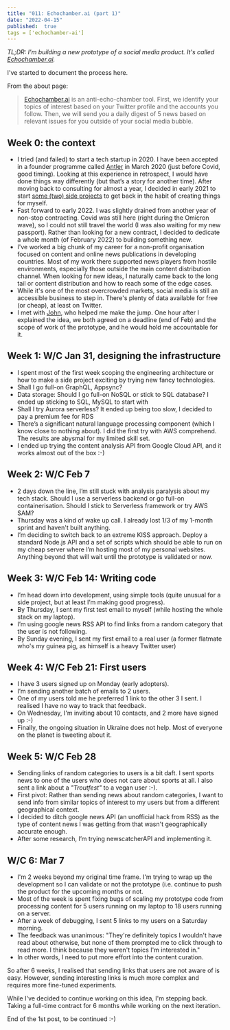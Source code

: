 ```yaml
---
title: "011: Echochamber.ai (part 1)"
date: "2022-04-15"
published:  true
tags = ['echochamber-ai']
---
```


_TL;DR: I'm building a new prototype of a social media product. It's called _[_Echochamber.ai_](https://echochamber.ai/)_._

I've started to document the process here.

From the about page:

> [Echochamber.ai](https://echochamber.ai) is an anti-echo-chamber tool. First, we identify your topics of interest based on your Twitter profile and the accounts you follow. Then, we will send you a daily digest of 5 news based on relevant issues for you outside of your social media bubble.

## Week 0: the context

- I tried (and failed) to start a tech startup in 2020. I have been accepted in a founder programme called [Antler](https://antler.co/) in March 2020 (just before Covid, good timing). Looking at this experience in retrospect, I would have done things way differently (but that’s a story for another time). After moving back to consulting for almost a year, I decided in early 2021 to start [some (two) side projects](https://notsaved.org/2022/01/01/010-on-side-projects/) to get back in the habit of creating things for myself.
- Fast forward to early 2022. I was slightly drained from another year of non-stop contracting. Covid was still here (right during the Omicron wave), so I could not still travel the world (I was also waiting for my new passport). Rather than looking for a new contract, I decided to dedicate a whole month (of February 2022) to building something new.
- I've worked a big chunk of my career for a non-profit organisation focused on content and online news publications in developing countries. Most of my work there supported news players from hostile environments, especially those outside the main content distribution channel. When looking for new ideas, I naturally came back to the long tail or content distribution and how to reach some of the edge cases.
- While it's one of the most overcrowded markets, social media is still an accessible business to step in. There's plenty of data available for free (or cheap), at least on Twitter.
- I met with [John](https://createur.com/), who helped me make the jump. One hour after I explained the idea, we both agreed on a deadline (end of Feb) and the scope of work of the prototype, and he would hold me accountable for it.


## Week 1: W/C Jan 31, designing the infrastructure

- I spent most of the first week scoping the engineering architecture or how to make a side project exciting by trying new fancy technologies.
- Shall I go full-on GraphQL, Appsync?
- Data storage: Should I go full-on NoSQL or stick to SQL database? I ended up sticking to SQL, MySQL to start with
- Shall I try Aurora serverless? It ended up being too slow, I decided to pay a premium fee for RDS
- There’s a significant natural language processing component (which I know close to nothing about). I did the first try with AWS comprehend. The results are abysmal for my limited skill set.
- I ended up trying the content analysis API from Google Cloud API, and it works almost out of the box :-)


## Week 2: W/C Feb 7

- 2 days down the line, I’m still stuck with analysis paralysis about my tech stack. Should I use a serverless backend or go full-on containerisation. Should I stick to Serverless framework or try AWS SAM?
- Thursday was a kind of wake up call. I already lost 1/3 of my 1-month sprint and haven't built anything.
- I’m deciding to switch back to an extreme KISS approach. Deploy a standard Node.js API and a set of scripts which should be able to run on my cheap server where I’m hosting most of my personal websites. Anything beyond that will wait until the prototype is validated or now.


## Week 3: W/C Feb 14: Writing code

- I’m head down into development, using simple tools (quite unusual for a side project, but at least I’m making good progress).
- By Thursday, I sent my first test email to myself (while hosting the whole stack on my laptop).
- I’m using google news RSS API to find links from a random category that the user is not following.
- By Sunday evening, I sent my first email to a real user (a former flatmate who's my guinea pig, as himself is a heavy Twitter user)


## Week 4: W/C Feb 21: First users

- I have 3 users signed up on Monday (early adopters).
- I’m sending another batch of emails to 2 users.
- One of my users told me he preferred 1 link to the other 3 I sent. I realised I have no way to track that feedback.
- On Wednesday, I'm inviting about 10 contacts, and 2 more have signed up :-)
- Finally, the ongoing situation in Ukraine does not help. Most of everyone on the planet is tweeting about it.


## Week 5: W/C Feb 28

- Sending links of random categories to users is a bit daft. I sent sports news to one of the users who does not care about sports at all. I also sent a link about a _"Troutfest"_ to a vegan user :-).
- First pivot: Rather than sending news about random categories, I want to send info from similar topics of interest to my users but from a different geographical context.
- I decided to ditch google news API (an unofficial hack from RSS) as the type of content news I was getting from that wasn't geographically accurate enough.
- After some research, I’m trying newscatcherAPI and implementing it.


## W/C 6: Mar 7

- I'm 2 weeks beyond my original time frame. I'm trying to wrap up the development so I can validate or not the prototype (i.e. continue to push the product for the upcoming months or not.
- Most of the week is spent fixing bugs of scaling my prototype code from processing content for 5 users running on my laptop to 18 users running on a server.
- After a week of debugging, I sent 5 links to my users on a Saturday morning.
- The feedback was unanimous: "They're definitely topics I wouldn't have read about otherwise, but none of them prompted me to click through to read more. I think because they weren't topics I'm interested in."
- In other words, I need to put more effort into the content curation.

So after 6 weeks, I realised that sending links that users are not aware of is easy. However, sending interesting links is much more complex and requires more fine-tuned experiments.

While I've decided to continue working on this idea, I'm stepping back. Taking a full-time contract for 6 months while working on the next iteration.

End of the 1st post, to be continued :-)

  
  

